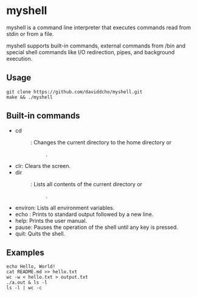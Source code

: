 # myshell
myshell is a command line interpreter that executes commands read from stdin or from a file.

myshell supports built-in commands, external commands from /bin and special shell commands like I/O redirection, pipes, and background execution.

## Usage
```
git clone https://github.com/daviddcho/myshell.git
make && ./myshell
```

## Built-in commands 
- cd <dir>: Changes the current directory to the home directory or <dir>.
- clr: Clears the screen.
- dir <dir>: Lists all contents of the current directory or <dir>.
- environ: Lists all environment variables.
- echo <comment>: Prints <comment> to standard output followed by a new line.
- help: Prints the user manual.
- pause: Pauses the operation of the shell until any key is pressed.
- quit: Quits the shell.


## Examples
```
echo Hello, World!
cat README.md >> hello.txt
wc -w < hello.txt > output.txt
./a.out & ls -l 
ls -l | wc -c
